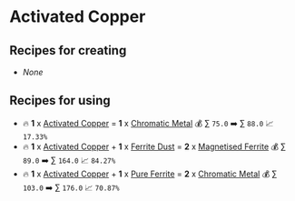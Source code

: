 # Activated Copper

## Recipes for creating

* _None_


## Recipes for using

* 🔥 **1** x [Activated Copper](<Activated Copper.md>) = **1** x [Chromatic Metal](<Chromatic Metal.md>) 💰 ∑ `75.0` ➡️ ∑ `88.0` 📈 `17.33%`
* 🔥 **1** x [Activated Copper](<Activated Copper.md>) + **1** x [Ferrite Dust](<Ferrite Dust.md>) = **2** x [Magnetised Ferrite](<Magnetised Ferrite.md>) 💰 ∑ `89.0` ➡️ ∑ `164.0` 📈 `84.27%`
* 🔥 **1** x [Activated Copper](<Activated Copper.md>) + **1** x [Pure Ferrite](<Pure Ferrite.md>) = **2** x [Chromatic Metal](<Chromatic Metal.md>) 💰 ∑ `103.0` ➡️ ∑ `176.0` 📈 `70.87%`
